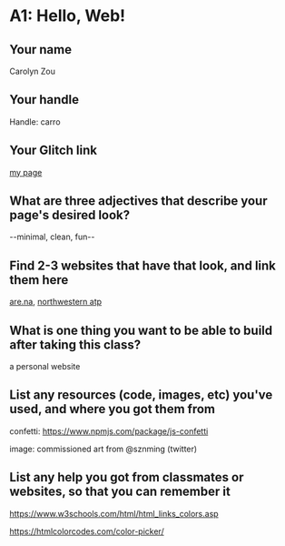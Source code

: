 # A1: Hello, Web!

## Your name

Carolyn Zou

## Your handle

Handle: carro

## Your Glitch link

[my page](https://carro-a1.glitch.me)

## What are three adjectives that describe your page's desired look?

--minimal, clean, fun--

## Find 2-3 websites that have that look, and link them here

[are.na](https://www.are.na/explore),
[northwestern atp](https://art.northwestern.edu)

## What is one thing you want to be able to build after taking this class?

a personal website

## List any resources (code, images, etc) you've used, and where you got them from

confetti: https://www.npmjs.com/package/js-confetti

image: commissioned art from @sznming (twitter)

## List any help you got from classmates or websites, so that you can remember it

https://www.w3schools.com/html/html_links_colors.asp

https://htmlcolorcodes.com/color-picker/

